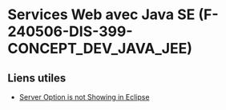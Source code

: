 #  Services Web avec Java SE (F-240506-DIS-399-CONCEPT_DEV_JAVA_JEE)

## Liens utiles
- [Server Option is not Showing in Eclipse](https://youtu.be/ZCSn1qz-XYc?si=I0L-k0FvtQmUi95A)